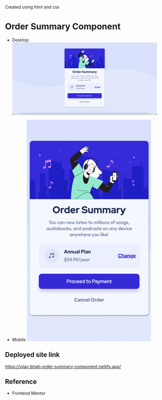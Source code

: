 Created using html and css

# Order Summary Component

* Desktop
  ![desktop](screenshot/desktop.png)

* Mobile
  ![mobile](screenshot/mobile.png)

## Deployed site link

https://vijay-bhati-order-summary-component.netlify.app/

## Reference

- Frontend Mentor
